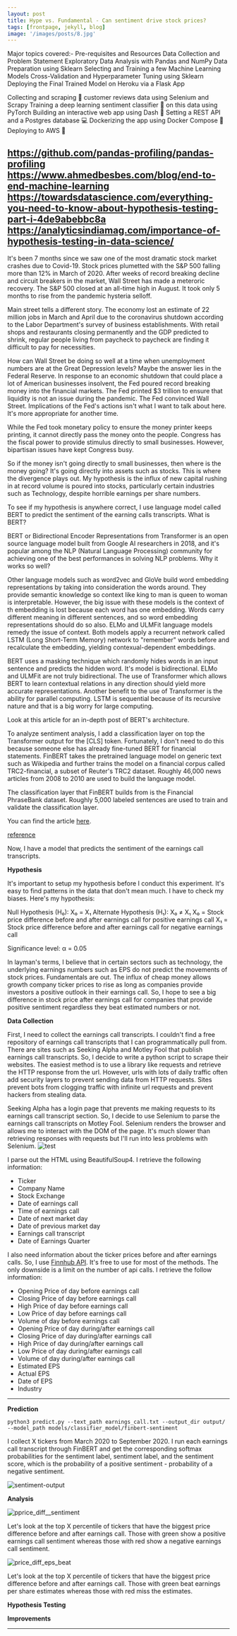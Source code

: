 ```yaml
---
layout: post
title: Hype vs. Fundamental - Can sentiment drive stock prices?
tags: [frontpage, jekyll, blog]
image: '/images/posts/8.jpg'
---
```


Major topics covered:-
Pre-requisites and Resources
Data Collection and Problem Statement
Exploratory Data Analysis with Pandas and NumPy
Data Preparation using Sklearn
Selecting and Training a few Machine Learning Models
Cross-Validation and Hyperparameter Tuning using Sklearn
Deploying the Final Trained Model on Heroku via a Flask App


Collecting and scraping 🧹 customer reviews data using Selenium and Scrapy
Training a deep learning sentiment classifier 🤖 on this data using PyTorch
Building an interactive web app using Dash 📲
Setting a REST API and a Postgres database 💻
Dockerizing the app using Docker Compose 🐳
Deploying to AWS 🚀

https://github.com/pandas-profiling/pandas-profiling
https://www.ahmedbesbes.com/blog/end-to-end-machine-learning
https://towardsdatascience.com/everything-you-need-to-know-about-hypothesis-testing-part-i-4de9abebbc8a
https://analyticsindiamag.com/importance-of-hypothesis-testing-in-data-science/
---

It's been 7 months since we saw one of the most dramatic stock market crashes due to Covid-19. Stock prices plumetted with the S&P 500 falling more than 12% in March of 2020. After weeks of record breaking decline and circuit breakers in the market, Wall Street has made a meteroric recovery. The S&P 500 closed at an all-time high in August. It took only 5 months to rise from the pandemic hysteria selloff.

Main street tells a different story. The economy lost an estimate of 22 million jobs in March and April due to the coronavirus shutdown according to the Labor Department's survey of business establishments. With retail shops and restaurants closing permanently and the GDP predicted to shrink, regular people living from paycheck to paycheck are finding it difficult to pay for necessities. 

How can Wall Street be doing so well at a time when unemployment numbers are at the Great Depression levels? Maybe the answer lies in the Federal Reserve. In response to an economic shutdown that could place a lot of American businesses insolvent, the Fed poured record breaking money into the financial markets. The Fed printed $3 trillion to ensure that liquidity is not an issue during the pandemic. The Fed convinced Wall Street. Implications of the Fed's actions isn't what I want to talk about here. It's more appropriate for another time.

While the Fed took monetary policy to ensure the money printer keeps printing, it cannot directly pass the money onto the people. Congress has the fiscal power to provide stimulus directly to small businesses. However, bipartisan issues have kept Congress busy. 

So if the money isn't going directly to small businesses, then where is the money going? It's going directly into assets such as stocks. This is where the divergence plays out. My hypothesis is the influx of new capital rushing in at record volume is poured into stocks, particularly certain industries such as Technology, despite horrible earnings per share numbers.

To see if my hypothesis is anywhere correct, I use language model called BERT to predict the sentiment of the earning calls transcripts. What is BERT?

BERT or Bidirectional Encoder Representations from Transformer is an open source language model built from Google AI researchers in 2018, and it's popular among the NLP (Natural Language Processing) community for achieving one of the best performances in solving NLP problems. Why it works so well?

Other language models such as word2vec and GloVe build word embedding representations by taking into consideration the words around. They provide semantic knowledge so context like king to man is queen to woman is interpretable. However, the big issue with these models is the context of th embedding is lost because each word has one embedding. Words carry different meaning in different sentences, and so word embedding representations should do so also. ELMo and ULMFit language models remedy the issue of context. Both models apply a recurrent network called LSTM (Long Short-Term Memory) network to "remember" words before and recalculate the embedding, yielding contexual-dependent embeddings.

BERT uses a masking technique which randomly hides words in an input sentence and predicts the hidden word. It's model is bidirectional. ELMo and ULMFit are not truly bidirectional. The use of Transformer which allows BERT to learn contextual relations in any direction should yield more accurate representations. Another benefit to the use of Transformer is the ability for parallel computing. LSTM is sequential because of its recursive nature and that is a big worry for large computing.

Look at this article for an in-depth post of BERT's architecture.

To analyze sentiment analysis, I add a classification layer on top the Transformer output for the [CLS] token. Fortunately, I don't need to do this because someone else has already fine-tuned BERT for financial statements. FinBERT takes the pretrained language model on generic text such as Wikipedia and further trains the model on a financial corpus called TRC2-financial, a subset of Reuter's TRC2 dataset. Roughly 46,000 news articles from 2008 to 2010 are used to build the language model. 

The classification layer that FinBERT builds from is the Financial PhraseBank dataset. Roughly 5,000 labeled sentences are used to train and validate the classification layer.

You can find the article [here](https://arxiv.org/pdf/1908.10063.pdf).

[reference](https://medium.com/prosus-ai-tech-blog/finbert-financial-sentiment-analysis-with-bert-b277a3607101)

Now, I have a model that predicts the sentiment of the earnings call transcripts. 

**Hypothesis**

It's important to setup my hypothesis before I conduct this experiment. It's easy to find patterns in the data that don't mean much. I have to check my biases. Here's my hypothesis:

Null Hypothesis (H₀): X₀ = X₁ 
Alternate Hypothesis (H₁): X₀ ≠ X₁ 
X₀ = Stock price difference before and after earnings call for positive earnings call
X₁ = Stock price difference before and after earnings call for negative earnings call

Significance level: α = 0.05

In layman's terms, I believe that in certain sectors such as technology, the underlying earnings numbers such as EPS do not predict the movements of stock prices. Fundamentals are out. The influx of cheap money allows growth company ticker prices to rise as long as companies provide investors a positive outlook in their earnings call. So, I hope to see a big difference in stock price after earnings call for companies that provide positive sentiment regardless they beat estimated numbers or not.

**Data Collection**

First, I need to collect the earnings call transcripts. I couldn't find a free repository of earnings call transcripts that I can programmatically pull from. There are sites such as Seeking Alpha and Motley Fool that publish earnings call transcripts. So, I decide to write a python script to scrape their websites. The easiest method is to use a library like requests and retrieve the HTTP response from the url. However, urls with lots of daily traffic often add security layers to prevent sending data from HTTP requests. Sites prevent bots from clogging traffic with infinite url requests and prevent hackers from stealing data.

Seeking Alpha has a login page that prevents me making requests to its earnings call transcript section. So, I decide to use Selenium to parse the earnings call transcripts on Motley Fool. Selenium renders the browser and allows me to interact with the DOM of the page. It's much slower than retrieving responses with requests but I'll run into less problems with Selenium.
![test](/images/posts/1.jpg)

I parse out the HTML using BeautifulSoup4. I retrieve the following information:
* Ticker
* Company Name
* Stock Exchange
* Date of earnings call
* Time of earnings call
* Date of next market day
* Date of previous market day
* Earnings call transcript
* Date of Earnings Quarter

I also need information about the ticker prices before and after earnings calls. So, I use [Finnhub API](https://finnhub.io/docs/api). It's free to use for most of the methods. The only downside is a limit on the number of api calls. I retrieve the follow information:
* Opening Price of day before earnings call
* Closing Price of day before earnings call
* High Price of day before earnings call
* Low Price of day before earnings call
* Volume of day before earnings call
* Opening Price of day during/after earnings call
* Closing Price of day during/after earnings call
* High Price of day during/after earnings call
* Low Price of day during/after earnings call
* Volume of day during/after earnings call
* Estimated EPS
* Actual EPS
* Date of EPS
* Industry

---

**Prediction**

`python3 predict.py --text_path earnings_call.txt --output_dir output/ --model_path models/classifier_model/finbert-sentiment`

I collect X tickers from March 2020 to September 2020. I run each earnings call transcript through FinBERT and get the corresponding softmax probabilities for the sentiment label, sentiment label, and the sentiment score, which is the probability of a positive sentiment - probability of a negative sentiment. 

![sentiment-output](/images/posts/finbert-output.jpg)

**Analysis**

![pprice_diff__sentiment](/images/posts/price_diff__sentiment.png)

Let's look at the top X percentile of tickers that have the biggest price difference before and after earnings call. Those with green show a positive earnings call sentiment whereas those with red show a negative earnings call sentiment.

![price_diff_eps_beat](/images/posts/price_diff_eps_beat.png)

Let's look at the top X percentile of tickers that have the biggest price difference before and after earnings call. Those with green beat earnings per share estimates whereas those with red miss the estimates.

**Hypothesis Testing**

**Improvements**

---


